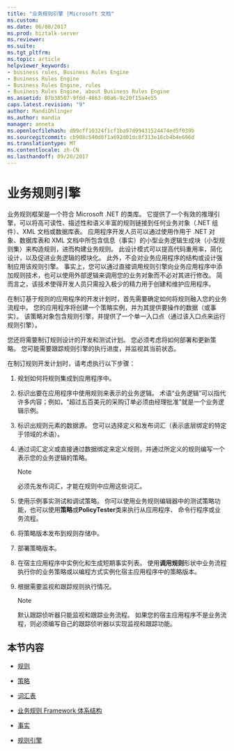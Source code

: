 ```yaml
---
title: "业务规则引擎 |Microsoft 文档"
ms.custom: 
ms.date: 06/08/2017
ms.prod: biztalk-server
ms.reviewer: 
ms.suite: 
ms.tgt_pltfrm: 
ms.topic: article
helpviewer_keywords:
- business rules, Business Rules Engine
- Business Rules Engine
- Business Rules Engine, rules
- Business Rules Engine, about Business Rules Engine
ms.assetid: 87b38507-9f6d-4863-88a6-9c20f15a4e55
caps.latest.revision: "9"
author: MandiOhlinger
ms.author: mandia
manager: anneta
ms.openlocfilehash: d99cff10324f1cf1ba97d99431524474ed5f039b
ms.sourcegitcommit: cb908c540d8f1a692d01dc8f313e16cb4b4e696d
ms.translationtype: MT
ms.contentlocale: zh-CN
ms.lasthandoff: 09/20/2017
---
```

# <a name="business-rules-engine"></a>业务规则引擎
业务规则框架是一个符合 Microsoft .NET 的类库。 它提供了一个有效的推理引擎，可以将高可读性、描述性和语义丰富的规则链接到任何业务对象（.NET 组件）、XML 文档或数据库表。 应用程序开发人员可以通过使用作用于 .NET 对象、数据库表和 XML 文档中所包含信息（事实）的小型业务逻辑生成块（小型规则集）来构造规则，进而构建业务规则。 此设计模式可以提高代码重用率，简化设计，以及促进业务逻辑的模块化。 此外，不会对业务应用程序的结构或设计强制应用该规则引擎。 事实上，您可以通过直接调用规则引擎向业务应用程序中添加规则技术，也可以使用外部逻辑来调用您的业务对象而不必对其进行修改。 简而言之，该技术使得开发人员只需投入极少的精力用于创建和维护应用程序。  
  
 在制订基于规则的应用程序的开发计划时，首先需要确定如何将规则融入您的业务流程中。 您的应用程序将创建一个策略实例，并为其提供要操作的数据（或事实）。 该策略对象包含规则引擎，并提供了一个单一入口点（通过该入口点来运行规则引擎）。  
  
 您还将需要制订规则设计的开发和测试计划。 您必须考虑将如何部署和更新策略。 您可能需要跟踪规则引擎的执行进度，并监视其当前状态。  
  
 在制订规则开发计划时，请考虑执行以下步骤：  
  
1.  规划如何将规则集成到应用程序中。  
  
2.  标识出要在应用程序中使用规则来表示的业务逻辑。 术语“业务逻辑”可以指代许多内容；例如，“超过五百美元的采购订单必须由经理批准”就是一个业务逻辑示例。  
  
3.  标识出规则元素的数据源。 您可以选择定义和发布词汇（表示底层绑定的特定于领域的术语）。  
  
4.  通过词汇定义或直接通过数据绑定来定义规则，并通过所定义的规则编写一个表示您的业务逻辑的策略。  
  
    > [!NOTE]
    >  必须先发布词汇，才能在规则中应用这些词汇。  
  
5.  使用示例事实测试和调试策略。 你可以使用业务规则编辑器中的测试策略功能，也可以使用**策略**或**PolicyTester**类来执行从应用程序、 命令行程序或业务流程。  
  
6.  将策略版本发布到规则存储中。  
  
7.  部署策略版本。  
  
8.  在宿主应用程序中实例化和生成短期事实列表。 使用**调用规则**形状中业务流程执行你的业务策略或以编程方式实例化宿主应用程序中的策略版本。  
  
9. 根据需要监视和跟踪规则执行情况。  
  
    > [!NOTE]
    >  默认跟踪侦听器只能监视和跟踪业务流程。 如果您的宿主应用程序不是业务流程，则必须编写自己的跟踪侦听器以实现监视和跟踪功能。  
  
## <a name="in-this-section"></a>本节内容  
  
-   [规则](../core/rules.md)  
  
-   [策略](../core/policies.md)  
  
-   [词汇表](../core/vocabularies.md)  
  
-   [业务规则 Framework 体系结构](../core/business-rules-framework-architecture.md)  
  
-   [事实](../core/facts.md)  
  
-   [规则引擎](../core/rule-engine.md)